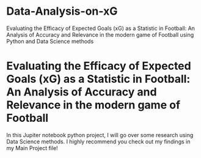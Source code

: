 # Data-Analysis-on-xG
Evaluating the Efficacy of Expected Goals (xG) as a Statistic in Football: An Analysis of Accuracy and Relevance in the modern game of Football using Python and Data Science methods

# Evaluating the Efficacy of Expected Goals (xG) as a Statistic in Football: An Analysis of Accuracy and Relevance in the modern game of Football

In this Jupiter notebook python project, I will go over some research using Data Science methods. I highly recommend you check out my findings in my Main Project file!
